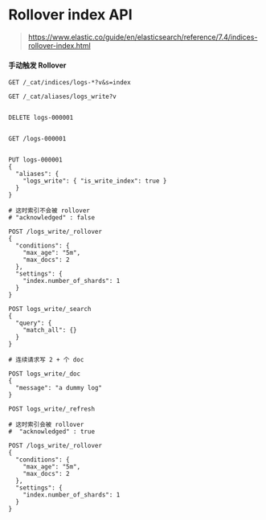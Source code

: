 # Rollover index API

> https://www.elastic.co/guide/en/elasticsearch/reference/7.4/indices-rollover-index.html


#### 手动触发 Rollover

```
GET /_cat/indices/logs-*?v&s=index

GET /_cat/aliases/logs_write?v


DELETE logs-000001


GET /logs-000001


PUT logs-000001
{
  "aliases": {
    "logs_write": { "is_write_index": true } 
  }
}

# 这时索引不会被 rollover
# "acknowledged" : false

POST /logs_write/_rollover
{
  "conditions": {
    "max_age": "5m",
    "max_docs": 2
  },
  "settings": {
    "index.number_of_shards": 1
  }
}

POST logs_write/_search
{
  "query": {
    "match_all": {}
  }
}

# 连续请求写 2 + 个 doc

POST logs_write/_doc
{
  "message": "a dummy log"
}

POST logs_write/_refresh

# 这时索引会被 rollover
#  "acknowledged" : true

POST /logs_write/_rollover
{
  "conditions": {
    "max_age": "5m",
    "max_docs": 2
  },
  "settings": {
    "index.number_of_shards": 1
  }
}
```
